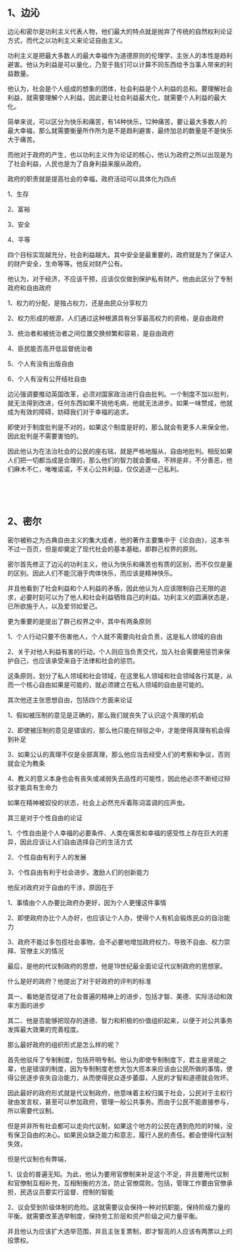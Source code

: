 <h2>1、边沁</h2><p>边沁和密尔是功利主义代表人物，他们最大的特点就是抛弃了传统的自然权利论证方式，而代之以功利主义来论证自由主义。</p><p>功利主义是把最大多数人的最大幸福作为道德原则的伦理学，主张人的本性是趋利避害。他认为利益是可以量化，乃至于我们可以计算不同东西给予当事人带来的利益数量。</p><p>他认为，社会是个人组成的想象的团体，社会利益是个人利益的总和。要理解社会利益，就需要理解个人利益，因此要让社会利益最大化，就需要个人利益的最大化。</p><p>简单来说，可以区分为快乐和痛苦，有14种快乐，12种痛苦，要让最大多数人的最大幸福，那么就需要衡量所作所为是不是趋利避害，最终加总的数量是不是快乐大于痛苦。</p><p>而他对于政府的产生，也以功利主义作为论证的核心，他认为政府之所以出现是为了社会利益，人民也是为了自身利益来服从政府。</p><p>政府的职责就是提高社会的幸福，政府活动可以具体化为四点</p><p>1、生存</p><p>2、富裕</p><p>3、安全</p><p>4、平等</p><p>四个目标实现越充分，社会利益越大。其中安全是最重要的，政府就是为了保证人的财产安全，生命等等。他反对财产公有。</p><p>他认为，对于经济，不应该干预，应该仅仅做到保护私有财产。他由此区分了专制政府和自由政府</p><p>1、权力的分配，是独占权力，还是由民众分享权力</p><p>2、权力形成的根源，人们通过这种根源具有分享最高权力的资格，是自由政府</p><p>3、统治者和被统治者之间位置交换频繁和容易，是自由政府</p><p>4、臣民能否高开低监督统治者</p><p>5、个人有没有出版自由</p><p>6、个人有没有公开结社自由</p><p>边沁强调要推动英国改革，必须对国家政治进行自由批判。一个制度不加以批判，就无法得到改进，任何东西如果不挑他毛病，他就无法进步。如果一味赞成，他就成为有效的障碍，妨碍我们对于幸福的追求。</p><p>即使对于制度批判是不对的，如果这个制度是好的，那么就会有更多人来保全他，因此批判是不需要害怕的。</p><p>因此他认为在法治社会的公民的座右铭，就是严格地服从，自由地批判。相反如果人们把一切都当成是合理的，那么他们的智力就会萎缩，不辨是非，不分善恶，他们麻木不仁，唯唯诺诺，不关心公共利益，仅仅追逐一己私利。</p><p><br></p><p><br></p><h2>2、密尔</h2><p>密尔被称之为古典自由主义的集大成者，他的著作主要集中于《论自由》，这本书不过一百页，但是却奠定了现代社会的基本基础，即群己权界的原则。</p><p>密尔首先修正了边沁的功利主义，他认为快乐和痛苦也有质的区别，而不仅仅是量的区别。因此人们不能沉溺于肉体快乐，而应该是精神快乐。</p><p>并且他看到了社会利益和个人利益的矛盾，因此他认为人应该限制自己无限的追求，必要时刻可以为了他人和社会利益牺牲自己的利益。功利主义的圆满状态是，已所欲施于人，以及爱邻如爱己。</p><p>更为重要的是提出了群己权界之中，其中有两条原则</p><p>1、个人行动只要不伤害他人，个人就不需要向社会负责，这是私人领域的自由</p><p>2、关于对他人利益有害的行动，个人则应当负责交代，加入社会需要用惩罚来保护自己，也应该承受来自于法律和社会的惩罚。</p><p>这条原则，划分了私人领域和社会领域，在这里私人领域和社会领域各行其是，从而一个核心自由如果是可能的，就必须建立在私人领域的自由是可能的。</p><p>其次他还主张思想自由，包括四个方面来论证</p><p>1、假如被压制的意见是正确的，那么我们就丧失了认识这个真理的机会</p><p>2、即使被压制的意见是错误的，那么他只能在辩驳之中，才能使得真理有机会得到补足</p><p>3、如果公认的真理不仅是全部真理，那么他应当去经受人们的考察和争议，否则就会沦为教条</p><p>4、教义的意义本身也会有丧失或减弱失去品性的可能性，因此他必须不断经过辩驳才能具有生命力</p><p>如果在精神被奴役的状态，社会上必然充斥着陈词滥调的应声虫。</p><p>其三是对于个性自由的论证</p><p>1、个性自由是个人幸福的必要条件、人类在痛苦和幸福的感受性上存在巨大的差异，因此应该让人们自由选择自己的生活方式</p><p>2、个性自由有利于人的发展</p><p>3、个性自由有利于社会进步。激励人们的创新能力</p><p>他反对政府对于自由的干涉，原因在于</p><p>1、事情由个人办要比政府办更好，因为个人更懂这件事情</p><p>2、即使政府办比个人办好，也应该让个人办，使得个人有机会锻炼民众的自治能力</p><p>3、政府不能过多包揽社会事物，会不必要地增加政府权力，导致不自由、权力崇拜、官僚主义的情况</p><p>最后，是他的代议制政府的思想，他是19世纪最全面论证代议制政府的思想家。</p><p>什么是好的政府？他提出了对于好政府的评判的标准</p><p>其一、看她是否促进了社会普遍的精神上的进步，包括才智、美德、实际活动和效率方面的进步</p><p>其二、他是否能够把现存的道德、智力和积极的价值组织起来，以便于对公共事务发挥最大效果的完善程度。</p><p>那么最好政府的组织形式是怎么样的呢？</p><p>首先他驳斥了专制制度，包括开明专制。他认为即使专制制度下，君主是贤能之辈，也是错误的制度，因为专制制度老想大包大揽本来应该由公民所做的事情，使得公民逐步丧失自治能力，从而使得民众逐步萎靡，人民的才智和道德就会败坏。</p><p>因此最好的政府形式就是代议制政府，他意味着主权归属于社会，公民对于主权行驶由发言权，甚至可以参加政府，管理一般公共事务。而由于公民不能直接参与，所以需要代议制。</p><p>但是并非所有社会都可以走向代议制，如果这个地方的公民在遇到危险的时候，没有保卫自由的决心。如果民众缺乏能力和意志，履行人民的责任。都会使得代议制失效，</p><p>但是代议制也有弊端，</p><p>1、议会的普遍无知。为此，他认为要用官僚制来补足这个不足，并且要用代议制和官僚制互相补充，互相制衡的方法，防止官僚腐败。包括，管理工作要由官僚承担，民选议员要实行监督、控制的智能</p><p>2、议会受到阶级体制的危险。这就需要议会保持一种对抗职能，保持阶级力量的平衡。就需要改革选举制度，保持劳工阶层和资产阶级之间力量平衡。</p><p>并且他认为应该扩大选举范围，并且主张复票制，即才智高的人应该有两票以上的投票权。</p>